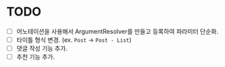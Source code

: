 # TODO

- [ ] 어노테이션을 사용해서 ArgumentResolver를 만들고 등록하여 파라미터 단순화.
- [ ] 타이틀 형식 변경. (ex. `Post` -> `Post - List`)
- [ ] 댓글 작성 기능 추가.
- [ ] 추천 기능 추가.
